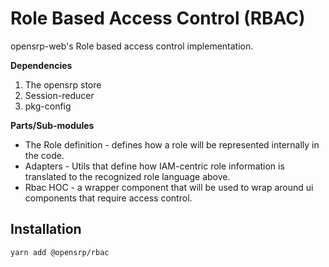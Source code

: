 # Role Based Access Control (RBAC)

opensrp-web's Role based access control implementation.

**Dependencies**

1. The opensrp store
2. Session-reducer
3. pkg-config

**Parts/Sub-modules**

- The Role definition - defines how a role will be represented internally in the code.
- Adapters - Utils that define how IAM-centric role information is translated to the recognized role language above.
- Rbac HOC -  a wrapper component that will be used to wrap around ui components that require access control.

## Installation

```sh
yarn add @opensrp/rbac
```
